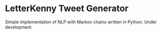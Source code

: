 # LetterKenny Tweet Generator
Simple implementation of NLP with Markov chains written in Python.  Under development.